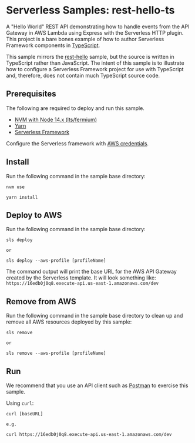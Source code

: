 # Serverless Samples: rest-hello-ts

A "Hello World" REST API demonstrating how to handle events from the API Gateway in AWS Lambda using Express with the Serverless HTTP plugin. This project is a bare bones example of how to author Serverless Framework components in [TypeScript][typescript].

This sample mirrors the [rest-hello](../rest-hello) sample, but the source is written in TypeScript rather than JavaScript. The intent of this sample is to illustrate how to configure a Serverless Framework project for use with TypeScript and, therefore, does not contain much TypeScript source code.

## Prerequisites

The following are required to deploy and run this sample.

- [NVM with Node 14.x (lts/fermium)][nvm]
- [Yarn][yarn]
- [Serverless Framework][sls]

Configure the Serverless framework with [AWS credentials](https://www.serverless.com/framework/docs/providers/aws/guide/credentials/).

## Install

Run the following command in the sample base directory:

```
nvm use

yarn install
```

## Deploy to AWS

Run the following command in the sample base directory:

```
sls deploy

or

sls deploy --aws-profile [profileName]
```

The command output will print the base URL for the AWS API Gateway created by the Serverless template. It will look something like:  
`https://16edb0j0q8.execute-api.us-east-1.amazonaws.com/dev`

## Remove from AWS

Run the following command in the sample base directory to clean up and remove all AWS resources deployed by this sample:

```
sls remove

or

sls remove --aws-profile [profileName]
```

## Run

We recommend that you use an API client such as [Postman][postman] to exercise this sample.

Using `curl`:

```
curl [baseURL]

e.g.

curl https://16edb0j0q8.execute-api.us-east-1.amazonaws.com/dev
```

[nvm]: https://github.com/nvm-sh/nvm 'Node Version Manager'
[yarn]: https://yarnpkg.com/ 'Yarn Package Manager'
[sls]: https://www.serverless.com/ 'Serverless Framework'
[postman]: https://www.postman.com/ 'Postman API platform'
[typescript]: https://www.typescriptlang.org/ 'TypeScript: JavaScript with Syntax for Types'
